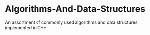 # Algorithms-And-Data-Structures
An assortment of commonly used algorithms and data structures implemented in C++.
